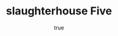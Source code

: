 ---
title: "slaughterhouse Five"
bookCover: "/assets/book-covers/slaughterhouse-five.jpg"
slug: "slaughterhouse-five"
bookAuthor: "Kurt Vonnegut"
rating: 10
done: false
amazonLink: ""
author:
  name: Rico Trebeljahr
  picture: "/assets/blog/profile.jpeg"
---
